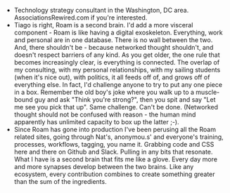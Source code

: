 - Technology strategy consultant in the Washington, DC area. AssociationsRewired.com if you're interested.
- Tiago is right, Roam is a second brain. I'd add a more visceral component - Roam is like having a digital exoskeleton. Everything, work and personal are in one database. There is no wall between the two. And, there shouldn't be - because networked thought shouldn't, and doesn't respect barriers of any kind. As you get older, the one rule that becomes increasingly clear, is everything is connected.  The overlap of my consulting, with my personal relationships, with my sailing students (when it's nice out), with politics, it all feeds off of, and grows off of everything else. In fact, I'd challenge anyone to try to put any one piece in a box. Remember the old boy's joke where you walk up to a muscle-bound guy and ask "Think you're strong?", then you spit and say "Let me see you pick that up". Same challenge. Can't be done. (Networked thought should not be confused with reason - the human mind apparently has unlimited capacity to box up the latter ;-).
- Since Roam has gone into production I've been perusing all the Roam related sites, going through Nat's, anonymou.s' and everyone's training, processes, workflows, tagging, you name it. Grabbing code and CSS here and there on Github and Slack. Pulling in any bits that resonate. What I have is a second brain that fits me like a glove. Every day more and more synapses develop between the two brains. Like any ecosystem, every contribution combines to create something greater than the sum of the ingredients.   
